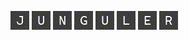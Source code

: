 ![](https://github.com/junguler/_dork-char-anima/blob/main/gifs/h-bw-inv/B-H-J.gif) ![](https://github.com/junguler/_dork-char-anima/blob/main/gifs/h-bw-inv/B-H-U.gif) ![](https://github.com/junguler/_dork-char-anima/blob/main/gifs/h-bw-inv/B-H-N.gif) ![](https://github.com/junguler/_dork-char-anima/blob/main/gifs/h-bw-inv/B-H-G.gif) ![](https://github.com/junguler/_dork-char-anima/blob/main/gifs/h-bw-inv/B-H-U.gif) ![](https://github.com/junguler/_dork-char-anima/blob/main/gifs/h-bw-inv/B-H-L.gif) ![](https://github.com/junguler/_dork-char-anima/blob/main/gifs/h-bw-inv/B-H-E.gif) ![](https://github.com/junguler/_dork-char-anima/blob/main/gifs/h-bw-inv/B-H-R.gif)


<!---
| ![j](+/j.gif) | ![u](+/u.gif) | ![n](+/n.gif) | ![g](+/g.gif) | ![u2](+/u2.gif) | ![l](+/l.gif) | ![e](+/e.gif) | ![r](+/r.gif) |
|---|---|---|---|---|---|---|---|


| ![j2](+/j2.gif) | ![u+](+/u+.gif) | ![n2](+/n2.gif) | ![g2](+/g2.gif) | ![u2+](+/u2+.gif) | ![l2](+/l2.gif) | ![e3](+/e3.gif) | ![r2](+/r2.gif) |

<p align="center"><img src="profile.gif" alt="profile"></p>

<p align="center"><a href="https://github.com/ryo-ma/github-profile-trophy"><img src="https://github-profile-trophy.vercel.app/?username=junguler&amp;theme=onedark&amp;no-frame=true" alt="junguler&#39;s github trophies"></a>

![profile](profile.gif)

[![junguler's github trophies](https://github-profile-trophy.vercel.app/?username=junguler&theme=onedark&no-frame=true)](https://github.com/ryo-ma/github-profile-trophy)

[![junguler's github stats](https://github-readme-stats.vercel.app/api?username=junguler&theme=blue-green)](https://github.com/anuraghazra/github-readme-stats)
--->
